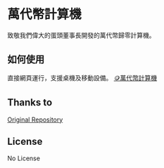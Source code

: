 # 萬代幣計算機

致敬我們偉大的蛋頭董事長開發的萬代幣歸零計算機。

## 如何使用

直接網頁運行，支援桌機及移動設備。
[🪙萬代幣計算機](https://dephilia.github.io/bandai_coin)

## Thanks to
[Original Repository](https://github.com/stu92054/bandai_coin_calculator)

## License
No License
